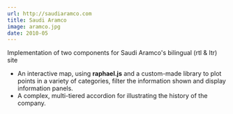 ```yaml
---
url: http://saudiaramco.com
title: Saudi Aramco
image: aramco.jpg
date: 2010-05
---
```

Implementation of two components for Saudi Aramco's bilingual (rtl &amp; ltr) site
    
* An interactive map, using **raphael.js** and a custom-made library to plot points in a variety of categories, filter the information shown and display information panels.
* A complex, multi-tiered accordion for illustrating the history of the company.